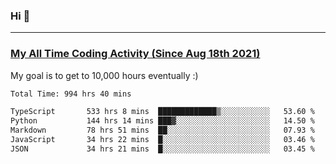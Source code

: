 ### Hi 🙂

---

### <a href="https://wakatime.com/@Eroxl">My All Time Coding Activity (Since Aug 18th 2021)</a>
My goal is to get to 10,000 hours eventually :)
<!--START_SECTION:waka-->

```txt
Total Time: 994 hrs 40 mins

TypeScript       533 hrs 8 mins  █████████████▒░░░░░░░░░░░   53.60 %
Python           144 hrs 14 mins ███▓░░░░░░░░░░░░░░░░░░░░░   14.50 %
Markdown         78 hrs 51 mins  ██░░░░░░░░░░░░░░░░░░░░░░░   07.93 %
JavaScript       34 hrs 22 mins  █░░░░░░░░░░░░░░░░░░░░░░░░   03.46 %
JSON             34 hrs 21 mins  █░░░░░░░░░░░░░░░░░░░░░░░░   03.45 %
```

<!--END_SECTION:waka-->
